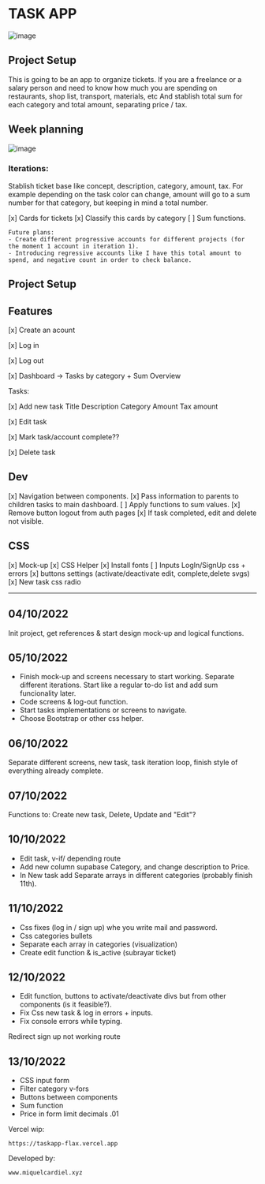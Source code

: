# TASK APP

![image](https://user-images.githubusercontent.com/78476635/193900501-c040fd1c-0d9c-4a91-bfe5-e8c9d8283f5d.png)

## Project Setup

This is going to be an app to organize tickets. If you are a freelance or a salary person and need to know how much you are spending on restaurants, shop list, transport, materials, etc And stablish total sum for each category and total amount, separating price / tax.

## Week planning

![image](https://user-images.githubusercontent.com/78476635/193904040-e7e2726d-2ac7-401a-8e64-354de1be9b04.png)

### Iterations: 

Stablish ticket base like concept, description, category, amount, tax.
For example depending on the task color can change, amount will go to a sum number for that category, but keeping in mind a total number.


[x] Cards for tickets
[x] Classify this cards by category
[ ] Sum functions.

```
Future plans:
- Create different progressive accounts for different projects (for the moment 1 account in iteration 1).
- Introducing regressive accounts like I have this total amount to spend, and negative count in order to check balance.
```

## Project Setup


## Features

[x] Create an acount

[x] Log in

[x] Log out

[x] Dashboard -> Tasks by category + Sum Overview

Tasks:

  [x] Add new task
      Title
      Description
      Category
      Amount
      Tax amount

  [x] Edit task

  [x] Mark task/account complete??

  [x] Delete task



## Dev

[x] Navigation between components.
[x] Pass information to parents to children tasks to main dashboard.
[ ] Apply functions to sum values.
[x] Remove button logout from auth pages
[x] If task completed, edit and delete not visible.
  

## CSS

[x] Mock-up
[x] CSS Helper
[x] Install fonts
[ ] Inputs LogIn/SignUp css + errors
[x] buttons settings (activate/deactivate edit, complete,delete svgs)
[x] New task css radio


________________________

## 04/10/2022
Init project, get references & start design mock-up and logical functions.

## 05/10/2022
- Finish mock-up and screens necessary to start working. Separate different iterations. Start like a regular to-do list and add sum funcionality later.
- Code screens & log-out function.
- Start tasks implementations or screens to navigate.
- Choose Bootstrap or other css helper.

## 06/10/2022

Separate different screens, new task, task iteration loop, finish style of everything already complete.

## 07/10/2022

Functions to: Create new task, Delete, Update and "Edit"?

## 10/10/2022

- Edit task, v-if/ depending route
- Add new column supabase Category, and change description to Price.
- In New task add Separate arrays in different categories (probably finish 11th).

## 11/10/2022

- Css fixes (log in / sign up) whe you write mail and password.
- Css categories bullets
- Separate each array in categories (visualization)
- Create edit function & is_active (subrayar ticket)

## 12/10/2022
- Edit function, buttons to activate/deactivate divs but from other components (is it feasible?).
- Fix Css new task & log in errors + inputs.
- Fix console errors while typing.

Redirect sign up not working route

## 13/10/2022
- CSS input form
- Filter category v-fors
- Buttons between components
- Sum function
- Price in form limit decimals .01


Vercel wip:
```
https://taskapp-flax.vercel.app
```

Developed by:
```
www.miquelcardiel.xyz
```
